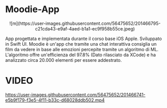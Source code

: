 # Moodie-App
<p align="center">
![m](https://user-images.githubusercontent.com/56475652/201466795-c21cda43-e9af-4aed-b1a1-ec9f958b55ce.jpeg)
</p>


App progettata e implementata durante il corso base iOS Apple.
Sviluppato in Swift UI.
Moodie è un'app che tramite una chat interattiva consiglia un film da vedere in base alle emozioni percepite tramite un algoritmo di ML.
L'algoritmo offre un'efficienza del 97.8% (Dato rilasciato da XCode) e ha analizzato circa 20.000 elementi per essere addestrato.
  
 

# VIDEO
https://user-images.githubusercontent.com/56475652/201466741-e5b9f179-f3e5-4f11-b33c-d68028ddb502.mp4

